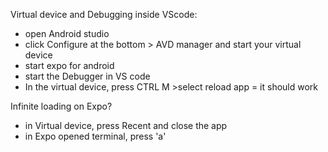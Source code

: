 Virtual device and Debugging inside VScode:

- open Android studio
- click Configure at the bottom > AVD manager and start your virtual device
- start expo for android
- start the Debugger in VS code
- In the virtual device, press CTRL M >select reload app = it should work

Infinite loading on Expo?

- in Virtual device, press Recent and close the app
- in Expo opened terminal, press 'a'
